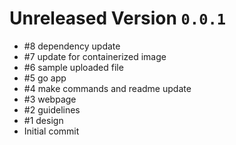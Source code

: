 # Unreleased Version `0.0.1`

- #8 dependency update
- #7 update for containerized image
- #6 sample uploaded file
- #5 go app
- #4 make commands and readme update
- #3 webpage
- #2 guidelines
- #1 design
- Initial commit
